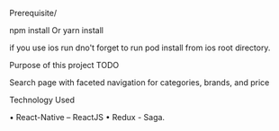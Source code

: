 Prerequisite/

npm install Or yarn install

if you use ios run dno't forget to run pod install from ios root directory.

Purpose of this project TODO

Search page with faceted navigation for categories, brands, and price

Technology Used

• React-Native – ReactJS • Redux - Saga.
